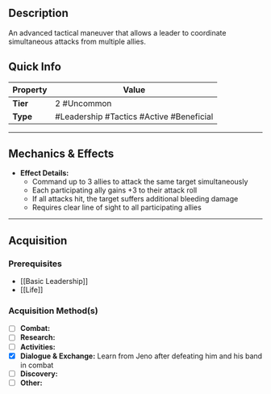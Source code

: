 ## Description
 An advanced tactical maneuver that allows a leader to coordinate simultaneous attacks from multiple allies.

## Quick Info
| Property | Value                                    |
| -------- | ---------------------------------------- |
| **Tier** | 2 #Uncommon                              |
| **Type** | #Leadership #Tactics #Active #Beneficial |

---

## Mechanics & Effects
- **Effect Details:**
    - Command up to 3 allies to attack the same target simultaneously
    - Each participating ally gains +3 to their attack roll
    - If all attacks hit, the target suffers additional bleeding damage
    - Requires clear line of sight to all participating allies

---

## Acquisition
### Prerequisites
- [[Basic Leadership]]
- [[Life]]

### Acquisition Method(s)
- [ ] **Combat:** 
- [ ] **Research:** 
- [ ] **Activities:** 
- [x] **Dialogue & Exchange:** Learn from Jeno after defeating him and his band in combat
- [ ] **Discovery:** 
- [ ] **Other:**
